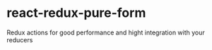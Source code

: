 # react-redux-pure-form
Redux actions for good performance and hight integration with your reducers
